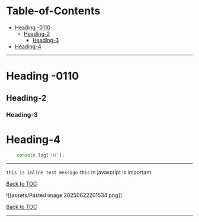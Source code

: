 # Table-of-Contents

<!-- toc -->

- [Heading -0110](#heading--0110)
  * [Heading-2](#heading-2)
    + [Heading-3](#heading-3)
- [Heading-4](#heading-4)

<!-- tocstop -->

---


# Heading -0110

## Heading-2

### Heading-3

# Heading-4


```javascript
	console.log('Hi');
```

---
`this is inline test message`
`this` in javascript is important

[Back to TOC](#table-of-contents)

![[assets/Pasted image 20250622201534.png]]

[Back to TOC](#table-of-contents)

---

